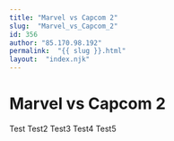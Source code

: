 ```yaml
---
title: "Marvel vs Capcom 2"
slug:  "Marvel_vs_Capcom_2"
id: 356
author: "85.170.98.192"
permalink:  "{{ slug }}.html"
layout:  "index.njk"
---
```


# Marvel vs Capcom 2

Test Test2 Test3 Test4 Test5
